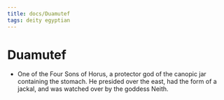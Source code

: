 ```yaml
---
title: docs/Duamutef
tags: deity egyptian
---
```


# Duamutef
- One of the Four Sons of Horus, a protector god of the canopic jar containing the stomach. He presided over the east, had the form of a jackal, and was watched over by the goddess Neith.